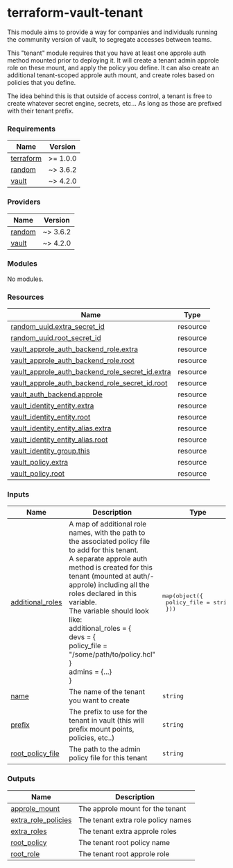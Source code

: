 # terraform-vault-tenant

This module aims to provide a way for companies and individuals running the community version of vault, to segregate accesses between teams.

This "tenant" module requires that you have at least one approle auth method mounted prior to deploying it. It will create a tenant admin approle role on these mount, and apply the policy you define. It can also create an additional tenant-scoped approle auth mount, and create roles based on policies that you define.

The idea behind this is that outside of access control, a tenant is free to create whatever secret engine, secrets, etc... As long as those are prefixed with their tenant prefix.

<!-- BEGINNING OF PRE-COMMIT-TERRAFORM DOCS HOOK -->
### Requirements

| Name | Version |
|------|---------|
| <a name="requirement_terraform"></a> [terraform](#requirement_terraform) | >= 1.0.0 |
| <a name="requirement_random"></a> [random](#requirement_random) | ~> 3.6.2 |
| <a name="requirement_vault"></a> [vault](#requirement_vault) | ~> 4.2.0 |

### Providers

| Name | Version |
|------|---------|
| <a name="provider_random"></a> [random](#provider_random) | ~> 3.6.2 |
| <a name="provider_vault"></a> [vault](#provider_vault) | ~> 4.2.0 |

### Modules

No modules.

### Resources

| Name | Type |
|------|------|
| [random_uuid.extra_secret_id](https://registry.terraform.io/providers/hashicorp/random/latest/docs/resources/uuid) | resource |
| [random_uuid.root_secret_id](https://registry.terraform.io/providers/hashicorp/random/latest/docs/resources/uuid) | resource |
| [vault_approle_auth_backend_role.extra](https://registry.terraform.io/providers/hashicorp/vault/latest/docs/resources/approle_auth_backend_role) | resource |
| [vault_approle_auth_backend_role.root](https://registry.terraform.io/providers/hashicorp/vault/latest/docs/resources/approle_auth_backend_role) | resource |
| [vault_approle_auth_backend_role_secret_id.extra](https://registry.terraform.io/providers/hashicorp/vault/latest/docs/resources/approle_auth_backend_role_secret_id) | resource |
| [vault_approle_auth_backend_role_secret_id.root](https://registry.terraform.io/providers/hashicorp/vault/latest/docs/resources/approle_auth_backend_role_secret_id) | resource |
| [vault_auth_backend.approle](https://registry.terraform.io/providers/hashicorp/vault/latest/docs/resources/auth_backend) | resource |
| [vault_identity_entity.extra](https://registry.terraform.io/providers/hashicorp/vault/latest/docs/resources/identity_entity) | resource |
| [vault_identity_entity.root](https://registry.terraform.io/providers/hashicorp/vault/latest/docs/resources/identity_entity) | resource |
| [vault_identity_entity_alias.extra](https://registry.terraform.io/providers/hashicorp/vault/latest/docs/resources/identity_entity_alias) | resource |
| [vault_identity_entity_alias.root](https://registry.terraform.io/providers/hashicorp/vault/latest/docs/resources/identity_entity_alias) | resource |
| [vault_identity_group.this](https://registry.terraform.io/providers/hashicorp/vault/latest/docs/resources/identity_group) | resource |
| [vault_policy.extra](https://registry.terraform.io/providers/hashicorp/vault/latest/docs/resources/policy) | resource |
| [vault_policy.root](https://registry.terraform.io/providers/hashicorp/vault/latest/docs/resources/policy) | resource |

### Inputs

| Name | Description | Type | Default | Required |
|------|-------------|------|---------|:--------:|
| <a name="input_additional_roles"></a> [additional_roles](#input_additional_roles) | A map of additional role names, with the path to the associated policy file to add for this tenant.<br>    A separate approle auth method is created for this tenant (mounted at auth/<prefix>-approle) including all the roles declared in this variable.<br>    The variable should look like:<br>    additional_roles = {<br>      devs = {<br>        policy_file = "/some/path/to/policy.hcl"<br>      }<br>      admins = {...}<br>    } | <pre>map(object({<br>    policy_file = string<br>  }))</pre> | `{}` | no |
| <a name="input_name"></a> [name](#input_name) | The name of the tenant you want to create | `string` | n/a | yes |
| <a name="input_prefix"></a> [prefix](#input_prefix) | The prefix to use for the tenant in vault (this will prefix mount points, policies, etc..) | `string` | n/a | yes |
| <a name="input_root_policy_file"></a> [root_policy_file](#input_root_policy_file) | The path to the admin policy file for this tenant | `string` | `null` | no |

### Outputs

| Name | Description |
|------|-------------|
| <a name="output_approle_mount"></a> [approle_mount](#output_approle_mount) | The approle mount for the tenant |
| <a name="output_extra_role_policies"></a> [extra_role_policies](#output_extra_role_policies) | The tenant extra role policy names |
| <a name="output_extra_roles"></a> [extra_roles](#output_extra_roles) | The tenant extra approle roles |
| <a name="output_root_policy"></a> [root_policy](#output_root_policy) | The tenant root policy name |
| <a name="output_root_role"></a> [root_role](#output_root_role) | The tenant root approle role |
<!-- END OF PRE-COMMIT-TERRAFORM DOCS HOOK -->
